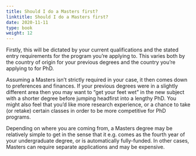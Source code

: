 ```yaml
---
title: Should I do a Masters first?
linktitle: Should I do a Masters first?
date: 2020-11-11
type: book
weight: 12
---
```


Firstly, this will be dictated by your current qualifications and the stated entry requirements for the program you’re applying to. This varies both by the country of origin for your previous degrees and the country you’re applying to for PhD.

Assuming a Masters isn’t strictly required in your case, it then comes down to preferences and finances. If your previous degrees were in a slightly different area then you may want to “get your feet wet” in the new subject with a shorter degree before jumping headfirst into a lengthy PhD. You might also feel that you’d like more research experience, or a chance to take (or retake) certain classes in order to be more competitive for PhD programs.

Depending on where you are coming from, a Masters degree may be relatively simple to get in the sense that it e.g. comes as the fourth year of your undergraduate degree, or is automatically fully-funded. In other cases, Masters can require separate applications and may be expensive. 
